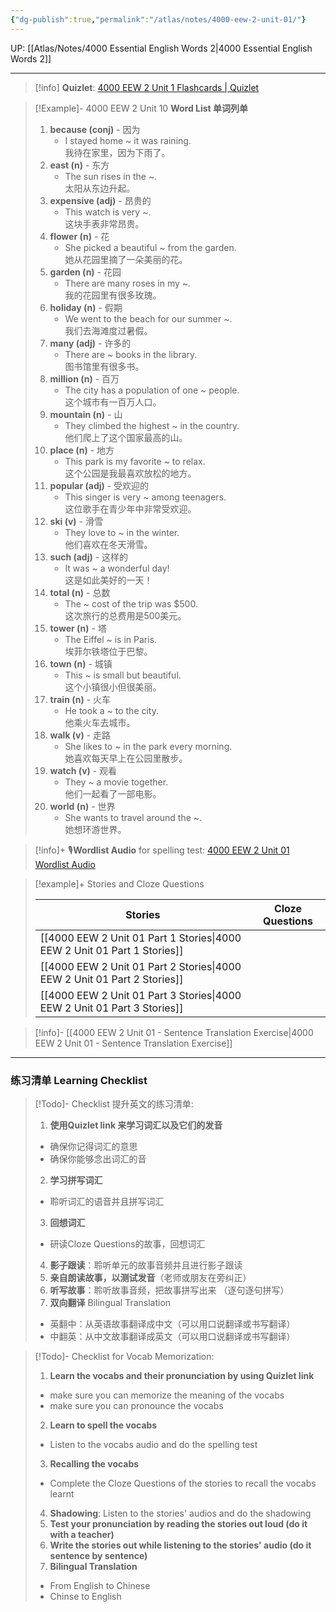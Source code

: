 ```yaml
---
{"dg-publish":true,"permalink":"/atlas/notes/4000-eew-2-unit-01/"}
---
```


UP: [[Atlas/Notes/4000 Essential English Words 2\|4000 Essential English Words 2]]

---
> [!info] **Quizlet**:  [4000 EEW 2 Unit 1 Flashcards | Quizlet]()

> [!Example]- 4000 EEW 2 Unit 10 **Word List 单词列单**
> 1. **because (conj)** - 因为
>     - I stayed home ~ it was raining.  
>         我待在家里，因为下雨了。
> 2. **east (n)** - 东方
>     - The sun rises in the ~.  
>         太阳从东边升起。
> 3. **expensive (adj)** - 昂贵的
>     - This watch is very ~.  
>         这块手表非常昂贵。
> 4. **flower (n)** - 花
>     - She picked a beautiful ~ from the garden.  
>         她从花园里摘了一朵美丽的花。
> 5. **garden (n)** - 花园
>     - There are many roses in my ~.  
>         我的花园里有很多玫瑰。
> 6. **holiday (n)** - 假期
>     - We went to the beach for our summer ~.  
>         我们去海滩度过暑假。
> 7. **many (adj)** - 许多的
>     - There are ~ books in the library.  
>         图书馆里有很多书。
> 8. **million (n)** - 百万
>     - The city has a population of one ~ people.  
>         这个城市有一百万人口。
> 9. **mountain (n)** - 山
>     - They climbed the highest ~ in the country.  
>         他们爬上了这个国家最高的山。
> 10. **place (n)** - 地方
>     - This park is my favorite ~ to relax.  
>         这个公园是我最喜欢放松的地方。
> 11. **popular (adj)** - 受欢迎的
>     - This singer is very ~ among teenagers.  
>         这位歌手在青少年中非常受欢迎。
> 12. **ski (v)** - 滑雪
>     - They love to ~ in the winter.  
>         他们喜欢在冬天滑雪。
> 13. **such (adj)** - 这样的
>     - It was ~ a wonderful day!  
>         这是如此美好的一天！
> 14. **total (n)** - 总数
>     - The ~ cost of the trip was $500.  
>         这次旅行的总费用是500美元。
> 15. **tower (n)** - 塔
>     - The Eiffel ~ is in Paris.  
>         埃菲尔铁塔位于巴黎。
> 16. **town (n)** - 城镇
>     - This ~ is small but beautiful.  
>         这个小镇很小但很美丽。
> 17. **train (n)** - 火车
>     - He took a ~ to the city.  
>         他乘火车去城市。
> 18. **walk (v)** - 走路
>     - She likes to ~ in the park every morning.  
>         她喜欢每天早上在公园里散步。
> 19. **watch (v)** - 观看
>     - They ~ a movie together.  
>         他们一起看了一部电影。
> 20. **world (n)** - 世界
>     - She wants to travel around the ~.  
>         她想环游世界。


> [!info]+ 🎙️**Wordlist Audio** for spelling test: [4000 EEW 2 Unit 01 Wordlist Audio](https://drive.google.com/file/d/1ZGaJXyzcd-FN_qK6-pju4aNwAXmts8H3/view?usp=drive_link)


> [!example]+ Stories and Cloze Questions
> 
> | Stories                               | Cloze Questions |
> | ------------------------------------- | --------------- |
>| [[4000 EEW 2 Unit 01 Part 1 Stories\|4000 EEW 2 Unit 01 Part 1 Stories]] |                 |
> | [[4000 EEW 2 Unit 01 Part 2 Stories\|4000 EEW 2 Unit 01 Part 2 Stories]] |                 |
> | [[4000 EEW 2 Unit 01 Part 3 Stories\|4000 EEW 2 Unit 01 Part 3 Stories]] |                 |

> [!info]- [[4000 EEW 2 Unit 01 -  Sentence Translation Exercise\|4000 EEW 2 Unit 01 -  Sentence Translation Exercise]]


---

### 练习清单 Learning Checklist

> [!Todo]- Checklist 提升英文的练习清单:
> 1. **使用Quizlet link 来学习词汇以及它们的发音** 
>	- 确保你记得词汇的意思 
>	- 确保你能够念出词汇的音 
> 2. **学习拼写词汇** 
>	- 聆听词汇的语音并且拼写词汇 
> 3. **回想词汇**
>	- 研读Cloze Questions的故事，回想词汇 
> 4. **影子跟读**：聆听单元的故事音频并且进行影子跟读 
> 5. **亲自朗读故事，以测试发音**（老师或朋友在旁纠正）
> 6. **听写故事**：聆听故事音频，把故事拼写出来 （逐句逐句拼写）
> 7. **双向翻译** Bilingual Translation 
>	- 英翻中：从英语故事翻译成中文（可以用口说翻译或书写翻译）
>	- 中翻英：从中文故事翻译成英文（可以用口说翻译或书写翻译）

> [!Todo]- Checklist for Vocab Memorization:
> 
> 1. **Learn the vocabs and their pronunciation by using Quizlet link**
>	- make sure you can memorize the meaning of the vocabs
>	- make sure you can pronounce the vocabs
> 2. **Learn to spell the vocabs**
>	- Listen to the vocabs audio and do the spelling test
> 3. **Recalling the vocabs**
>	- Complete the Cloze Questions of the stories to recall the vocabs learnt
> 4. **Shadowing**: Listen to the stories' audios and do the shadowing
> 5. **Test your pronunciation by reading the stories out loud (do it with a teacher)**
> 6. **Write the stories out while listening to the stories' audio (do it sentence by sentence)**
> 7. **Bilingual Translation** 
> 	- From English to Chinese
> 	- Chinse to English

